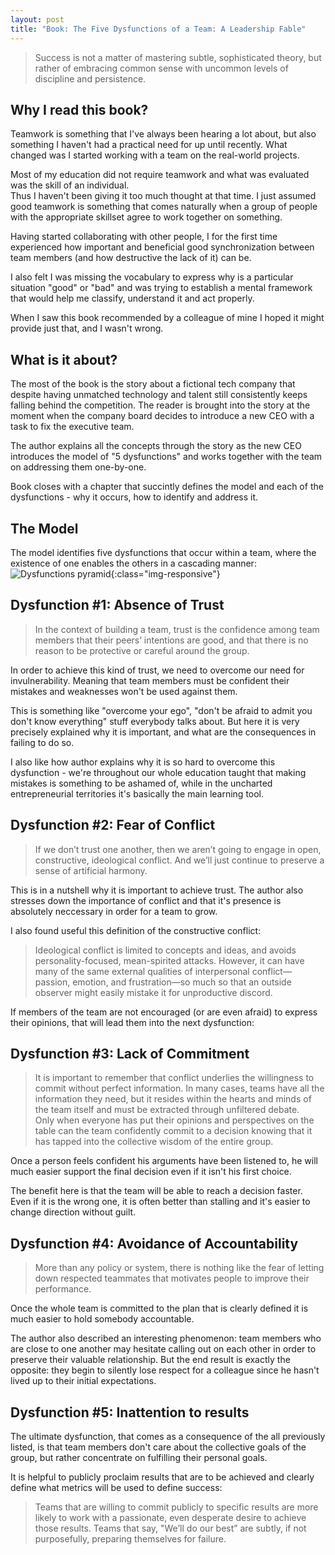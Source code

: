 ```yaml
---
layout: post
title: "Book: The Five Dysfunctions of a Team: A Leadership Fable"
---
```


> Success is not a matter of mastering subtle, sophisticated theory, but rather of embracing
> common sense with uncommon levels of discipline and persistence.

## Why I read this book?

Teamwork is something that I've always been hearing a lot about, but also something I haven't had a practical 
need for up until recently. What changed was I started working with a team on the real-world projects.

Most of my education did not require teamwork and what was evaluated was the skill of an individual.  
Thus I haven't been giving it too much thought at that time. I just assumed good teamwork is something that comes naturally 
when a group of people with the appropriate skillset agree to work together on something.

Having started collaborating with other people, I for the first time experienced how important and beneficial good
synchronization between team members (and how destructive the lack of it) can be.

I also felt I was missing the vocabulary to express why is a particular situation "good" or "bad" and was trying 
to establish a mental framework that would help me classify, understand it and act properly.

When I saw this book recommended by a colleague of mine I hoped it might provide just that, 
and I wasn't wrong.

## What is it about?

The most of the book is the story about a fictional tech company that despite having unmatched technology and talent 
still consistently keeps falling behind the competition. The reader is brought into the story at the moment when the 
company board decides to introduce a new CEO with a task to fix the executive team.

The author explains all the concepts through the story as the new CEO introduces the model of "5 dysfunctions" 
and works together with the team on addressing them one-by-one.

Book closes with a chapter that succintly defines the model and each of the dysfunctions - why it occurs,
how to identify and address it.

## The Model

The model identifies five dysfunctions that occur within a team, where the existence of one 
enables the others in a cascading manner:
![Dysfunctions pyramid](http://www.tablegroup.com/images/themodel.png){:class="img-responsive"}

## Dysfunction #1: Absence of Trust

> In the context of building a team, trust is the confidence among team members that their peers’ intentions are good, 
> and that there is no reason to be protective or careful around the group.

In order to achieve this kind of trust, we need to overcome our need for invulnerability. Meaning that team members
must be confident their mistakes and weaknesses won't be used against them.

This is something like "overcome your ego", "don't be afraid to admit you don't know everything" stuff everybody talks about. 
But here it is very precisely explained why it is important, and what are the consequences in failing to do so.

I also like how author explains why it is so hard to overcome this dysfunction - we're throughout our whole education
taught that making mistakes is something to be ashamed of, while in the uncharted entrepreneurial territories it's basically
the main learning tool.

## Dysfunction #2: Fear of Conflict

> If we don’t trust one another, then we aren’t going to engage in open, constructive, ideological conflict. 
> And we’ll just continue to preserve a sense of artificial harmony.

This is in a nutshell why it is important to achieve trust. The author also stresses down the importance of conflict and that
it's presence is absolutely neccessary in order for a team to grow.

I also found useful this definition of the constructive conflict:

> Ideological conflict is limited to concepts and ideas, and avoids personality-focused, mean-spirited attacks.
> However, it can have many of the same external qualities of interpersonal conflict—passion, emotion, and frustration—so 
> much so that an outside observer might easily mistake it for unproductive discord.

If members of the team are not encouraged (or are even afraid) to express their opinions, that will lead them into the next
dysfunction:

## Dysfunction #3: Lack of Commitment

> It is important to remember that conflict underlies the willingness to commit without perfect information. 
> In many cases, teams have all the information they need, but it resides within the hearts and minds of the team itself 
> and must be extracted through unfiltered debate.  
> Only when everyone has put their opinions and perspectives on the table can the team 
> confidently commit to a decision knowing that it has tapped into the collective wisdom of the entire group.

Once a person feels confident his arguments have been listened to, he will much easier support the final decision even if it isn't
his first choice.

The benefit here is that the team will be able to reach a decision faster. Even if it is the wrong one, it is often better than
stalling and it's easier to change direction without guilt.

## Dysfunction #4: Avoidance of Accountability

> More than any policy or system, there is nothing like the fear of letting down respected teammates that 
> motivates people to improve their performance.

Once the whole team is committed to the plan that is clearly defined it is much easier to hold somebody accountable.

The author also described an interesting phenomenon: team members who are close to one another may hesitate calling out on each
other in order to preserve their valuable relationship. But the end result is exactly the opposite: they begin to silently lose
respect for a colleague since he hasn't lived up to their initial expectations.

## Dysfunction #5: Inattention to results

The ultimate dysfunction, that comes as a consequence of the all previously listed, is that team members don't care about
the collective goals of the group, but rather concentrate on fulfilling their personal goals.

It is helpful to publicly proclaim results that are to be achieved and clearly define what metrics will be used to define
success:

> Teams that are willing to commit publicly to specific results are more likely to work with a passionate, even desperate
> desire to achieve those results. Teams that say, "We’ll do our best” are subtly, if not purposefully, preparing themselves for failure.

